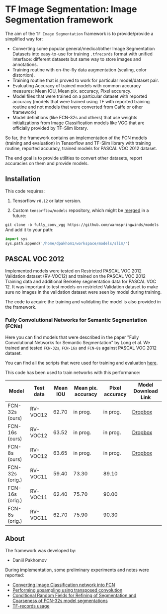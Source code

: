 # TF Image Segmentation: Image Segmentation framework

The aim of the ```TF Image Segmentation``` framework is to provide/provide a simplified way for:

- Converting some popular general/medical/other Image Segmentation Datasets into easy-to-use for training ```.tfrecords```
format with unified interface: different datasets but same way to store images and annotations.
- Training routine with on-the-fly data augmentation (scaling, color distortion).
- Training routine that is proved to work for particular model/dataset pair.
- Evaluating Accuracy of trained models with common accuracy measures: Mean IOU, Mean pix. accuracy, Pixel accuracy.
- Model files that were trained on a particular dataset with reported accuracy (models that were trained using
TF with reported training routine and not models that were converted from Caffe or other framework)
- Model definitions (like FCN-32s and others) that use weights initializations from Image Classification models like
VGG that are officially provided by TF-Slim library.

So far, the framework contains an implementation of the FCN models (training
and evaluation) in Tensorflow and TF-Slim library with training routine, reported accuracy,
trained models for PASCAL VOC 2012 dataset.

The end goal is to provide utilities to convert other datasets, report accuracies on them and provide models.

## Installation

This code requires:

1. Tensorflow ```r0.12``` or later version.

2. Custom ```tensorflow/models``` repository, which might be [merged](https://github.com/tensorflow/models/pull/684) in a future:

```git clone -b fully_conv_vgg https://github.com/warmspringwinds/models```
And add it to your path:

```python
import sys
sys.path.append('/home/dpakhom1/workspace/models/slim/')
```




## PASCAL VOC 2012

Implemented models were tested on Restricted PASCAL VOC 2012 Validation dataset (RV-VOC12) and trained on
the PASCAL VOC 2012 Training data and additional Berkeley segmentation data for PASCAL VOC 12.
It was important to test models on restricted Validation dataset to make sure no images in the
validation dataset were seen by model during training.

The code to acquire the training and validating the model is also provided in the framework.

### Fully Convolutional Networks for Semantic Segmentation (FCNs)

Here you can find models that were described in the paper "Fully Convolutional Networks for Semantic Segmentation"
by Long et al. We trained and tested ```FCN-32s```, ```FCN-16s``` and ```FCN-8s``` against PASCAL VOC 2012
dataset.

You can find all the scripts that were used for training and evaluation [here](tf_image_segmentation/recipes/pascal_voc/FCNs).

This code has been used to train networks with this performance:

| Model            | Test data |Mean IOU | Mean pix. accuracy | Pixel accuracy | Model Download Link |
|------------------|-----------|---------|--------------------|----------------|---------------------|
| FCN-32s (ours)   | RV-VOC12  | 62.70   | in prog.           | in prog.       | [Dropbox](https://www.dropbox.com/s/66coqapbva7jpnt/fcn_32s.tar.gz?dl=0)            |
| FCN-16s (ours)   | RV-VOC12  | 63.52   | in prog.           | in prog.       | [Dropbox](https://www.dropbox.com/s/tmhblqcwqvt2zjo/fcn_16s.tar.gz?dl=0)            |
| FCN-8s (ours)    | RV-VOC12  | 63.65   | in prog.           | in prog.       | [Dropbox](https://www.dropbox.com/s/7r6lnilgt78ljia/fcn_8s.tar.gz?dl=0)            |
| FCN-32s (orig.)  | RV-VOC11  | 59.40   | 73.30              | 89.10          |                     |
| FCN-16s (orig.)  | RV-VOC11  | 62.40   | 75.70              | 90.00          |                     |
| FCN-8s  (orig.)  | RV-VOC11  | 62.70   | 75.90              | 90.30          |                     |



## About

The framework was developed by:

* Daniil Pakhomov

During implementation, some preliminary experiments and notes were reported:
- [Converting Image Classification network into FCN](http://warmspringwinds.github.io/tensorflow/tf-slim/2016/10/30/image-classification-and-segmentation-using-tensorflow-and-tf-slim/)
- [Performing upsampling using transposed convolution](http://warmspringwinds.github.io/tensorflow/tf-slim/2016/11/22/upsampling-and-image-segmentation-with-tensorflow-and-tf-slim/)
- [Conditional Random Fields for Refining of Segmentation and Coarseness of FCN-32s model segmentations](http://warmspringwinds.github.io/tensorflow/tf-slim/2016/12/18/image-segmentation-with-tensorflow-using-cnns-and-conditional-random-fields/)
- [TF-records usage](http://warmspringwinds.github.io/tensorflow/tf-slim/2016/12/21/tfrecords-guide/)